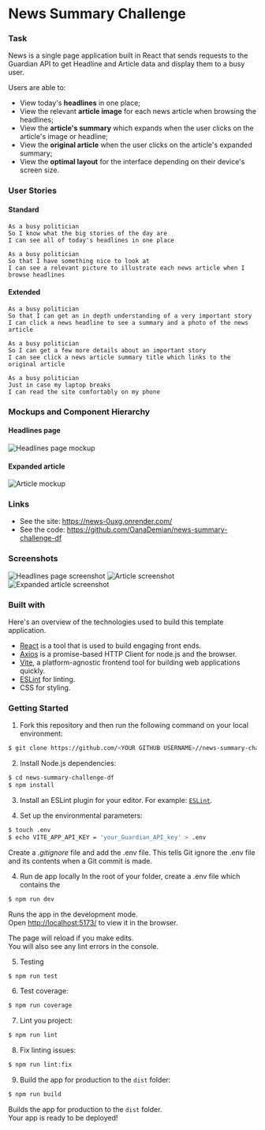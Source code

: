# News Summary Challenge

### Task

News is a single page application built in React that sends requests to the Guardian API to get Headline and Article data and display them to a busy user. 

Users are able to:

- View today's **headlines** in one place;
- View the relevant **article image** for each news article when browsing the headlines;
- View the **article's summary** which expands when the user clicks on the article's image or headline;
- View the **original article** when the user clicks on the article's expanded summary;
- View the **optimal layout** for the interface depending on their device's screen size.

### User Stories

#### Standard
```
As a busy politician
So I know what the big stories of the day are
I can see all of today's headlines in one place
```

```
As a busy politician
So that I have something nice to look at
I can see a relevant picture to illustrate each news article when I browse headlines
```

#### Extended

```
As a busy politician
So that I can get an in depth understanding of a very important story
I can click a news headline to see a summary and a photo of the news article
```

```
As a busy politician
So I can get a few more details about an important story
I can see click a news article summary title which links to the original article
```

```
As a busy politician
Just in case my laptop breaks
I can read the site comfortably on my phone
```

### Mockups and Component Hierarchy

#### Headlines page

![Headlines page mockup](/images/news-summary-project-headlines-page-mockup-and-component-hierarchy.png)

#### Expanded article

![Article mockup](/images/news-summary-project-article-mockup.png)

### Links
- See the site: https://news-0uxg.onrender.com/
- See the code: https://github.com/OanaDemian/news-summary-challenge-df

### Screenshots
![Headlines page screenshot](/src/assets/news-summary-project-headlines-page.png)
![Article screenshot](/src/assets/news-article-headline-image.png)
![Expanded article screenshot](/src/assets/news-summary-project-expanded-summary.png)

### Built with

Here's an overview of the technologies used to build this template application.

- [React](https://reactjs.org/) is a tool that is used to build engaging front ends. 
- [Axios](https://axios-http.com/) is a promise-based HTTP Client for node.js and the browser. 
- [Vite](https://vitejs.dev/), a platform-agnostic frontend tool for building web applications quickly.
- [ESLint](https://eslint.org) for linting.
- CSS for styling.

### Getting Started 
1. Fork this repository and then run the following command on your local environment:

```bash
$ git clone https://github.com/<YOUR GITHUB USERNAME>//news-summary-challenge-df.git && cd /news-summary-challenge-df
```

2. Install Node.js dependencies:

```bash
$ cd news-summary-challenge-df
$ npm install
```

3. Install an ESLint plugin for your editor. For example: [`ESLint`](https://eslint.org/).

4. Set up the environmental parameters:

```bash
$ touch .env
$ echo VITE_APP_API_KEY = 'your_Guardian_API_key' > .env
```

Create a _.gitignore_ file and add the .env file. This tells Git ignore the .env file and its contents when a Git commit is made.

4. Run de app locally
In the root of your folder, create a .env file which contains the 
```bash
$ npm run dev
```

Runs the app in the development mode.\
Open [ http://localhost:5173/]( http://localhost:5173/) to view it in the browser.

The page will reload if you make edits.\
You will also see any lint errors in the console.

5. Testing 

```bash
$ npm run test
```

6. Test coverage:

```bash
$ npm run coverage
```

7. Lint you project:

```bash
$ npm run lint
```

8. Fix linting issues:

```bash
$ npm run lint:fix
```
9. Build the app for production to the `dist` folder:

```bash
$ npm run build
```

Builds the app for production to the `dist` folder.\
Your app is ready to be deployed!



